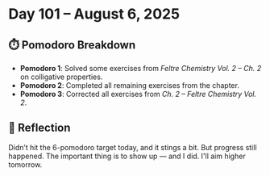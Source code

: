 # Day 101 – August 6, 2025

## ⏱️ Pomodoro Breakdown

- **Pomodoro 1**: Solved some exercises from *Feltre Chemistry Vol. 2 – Ch. 2* on colligative properties.
- **Pomodoro 2**: Completed all remaining exercises from the chapter.
- **Pomodoro 3**: Corrected all exercises from *Ch. 2 – Feltre Chemistry Vol. 2*.

## 💬 Reflection

Didn’t hit the 6-pomodoro target today, and it stings a bit. But progress still happened. The important thing is to show up — and I did. I'll aim higher tomorrow.
